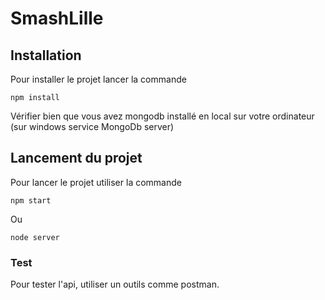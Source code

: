 # SmashLille

## Installation

Pour installer le projet lancer la commande

```
npm install
```

Vérifier bien que vous avez mongodb installé en local sur votre ordinateur (sur windows service MongoDb server)

## Lancement du projet ##

Pour lancer le projet utiliser la commande

```
npm start
```

Ou

```
node server
```

### Test ###

Pour tester l'api, utiliser un outils comme postman.